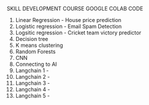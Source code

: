 SKILL DEVELOPMENT COURSE GOOGLE COLAB CODE

1. Linear Regression - House price prediction
2. Logistic regression - Email Spam Detection
3. Logsitic regression - Cricket team victory predictor
4. Decision tree
5. K means clustering
6. Random Forests
7. CNN
8. Connecting to AI
9. Langchain 1 -
10. Langchain 2 -
11. Langchain 3 -
12. Langchain 4 -
13. Langchain 5 - 
